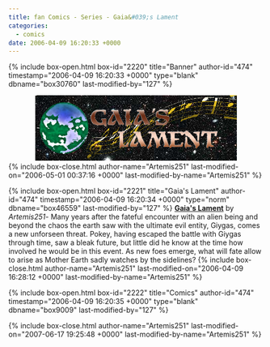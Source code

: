 ```yaml
---
title: fan Comics - Series - Gaia&#039;s Lament
categories:
  - comics
date: 2006-04-09 16:20:33 +0000
---
```

{% include box-open.html box-id="2220" title="Banner" author-id="474" timestamp="2006-04-09 16:20:33 +0000" type="blank" dbname="box30760" last-modified-by="127" %}
<center>
<img src="/comics/series/gl/glbanner.png" />
</center>
{% include box-close.html author-name="Artemis251" last-modified-on="2006-05-01 00:37:16 +0000" last-modified-by-name="Artemis251" %}

{% include box-open.html box-id="2221" title="Gaia's Lament" author-id="474" timestamp="2006-04-09 16:20:34 +0000" type="norm" dbname="box46559" last-modified-by="127" %}
<b><u>Gaia's Lament</u></b> by <i>Artemis251</i>- Many years after the fateful encounter with an alien being and beyond the chaos the earth saw with the ultimate evil entity, Giygas, comes a new unforseen threat.  Pokey, having escaped the battle with Giygas through time, saw a bleak future, but little did he know at the time how involved he would be in this event.  As new foes emerge, what will fate allow to arise as Mother Earth sadly watches by the sidelines?
{% include box-close.html author-name="Artemis251" last-modified-on="2006-04-09 16:28:12 +0000" last-modified-by-name="Artemis251" %}

{% include box-open.html box-id="2222" title="Comics" author-id="474" timestamp="2006-04-09 16:20:35 +0000" type="blank" dbname="box9009" last-modified-by="127" %}
<center><navigator search="`Content` LIKE 'Gaias Lament%'" display="no" quantity="50" section="description" /><displaytor mode="twocolumnlist" /></center>
{% include box-close.html author-name="Artemis251" last-modified-on="2007-06-17 19:25:48 +0000" last-modified-by-name="Artemis251" %}
